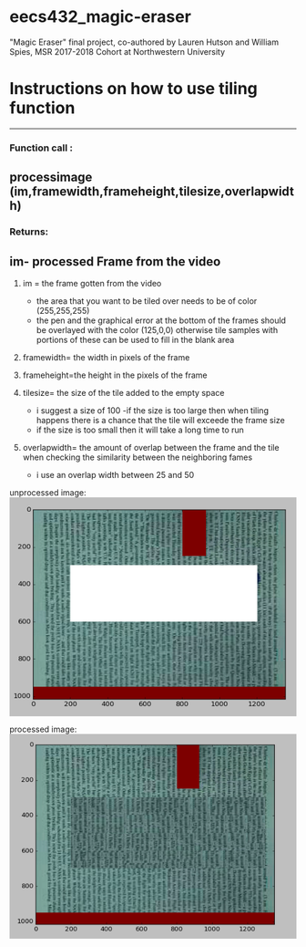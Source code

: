 # eecs432_magic-eraser
"Magic Eraser" final project, co-authored by Lauren Hutson and William Spies, MSR 2017-2018 Cohort at Northwestern University 

# Instructions on how to use tiling function
----------------
### Function call : 
processimage (im,framewidth,frameheight,tilesize,overlapwidth)
----------------
### Returns: 
im- processed Frame from the video 
----------------

1) im = the frame gotten from the video
	- the area that you want to be tiled over needs to be of color (255,255,255)
	- the pen and the graphical error at the bottom of the frames should be overlayed with the color 
	(125,0,0) otherwise tile samples with portions of these can be used to fill in the blank area

2) framewidth= the width in pixels of the frame

3) frameheight=the height in the pixels of the frame

4) tilesize= the size of the tile added to the empty space
	- i suggest a size of 100
	-if the size is too large then when tiling happens there is a chance that the tile will exceede
	the frame size
	- if the size is too small then it will take a long time to run
5) overlapwidth= the amount of overlap between the frame and the tile when checking the similarity between the neighboring fames
	- i use an overlap width between 25 and 50

unprocessed image: 
<img src="./unprocessed_image.png" width="640"
      style="margin-left:auto; margin-right:auto; display:block;"/>

processed image:
<img src="./example_frame_processes.png" width="640"
      style="margin-left:auto; margin-right:auto; display:block;"/>